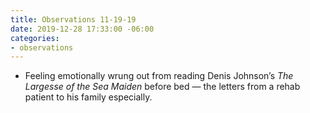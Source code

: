 ```yaml
---
title: Observations 11-19-19
date: 2019-12-28 17:33:00 -06:00
categories:
- observations
---
```


- Feeling emotionally wrung out from reading Denis Johnson’s *The Largesse of the Sea Maiden* before bed — the letters from a rehab patient to his family especially.